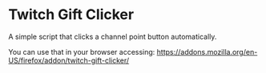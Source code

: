 # Twitch Gift Clicker
A simple script that clicks a channel point button automatically.

You can use that in your browser accessing:
https://addons.mozilla.org/en-US/firefox/addon/twitch-gift-clicker/
